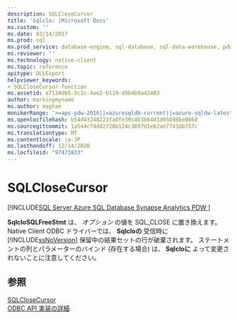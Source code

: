 ```yaml
---
description: SQLCloseCursor
title: 'Sqlclo: |Microsoft Docs'
ms.custom: ''
ms.date: 03/14/2017
ms.prod: sql
ms.prod_service: database-engine, sql-database, sql-data-warehouse, pdw
ms.reviewer: ''
ms.technology: native-client
ms.topic: reference
apitype: DLLExport
helpviewer_keywords:
- SQLCloseCursor function
ms.assetid: e7134d65-5c1c-4ae2-b119-d9b4b9a42483
author: markingmyname
ms.author: maghan
monikerRange: '>=aps-pdw-2016||=azuresqldb-current||=azure-sqldw-latest||>=sql-server-2016||>=sql-server-linux-2017||=azuresqldb-mi-current'
ms.openlocfilehash: b54d43248221fa0fe39c4b3b64d1d05098be0060
ms.sourcegitcommit: 1a544cf4dd2720b124c3697d1e62ae7741db757c
ms.translationtype: MT
ms.contentlocale: ja-JP
ms.lasthandoff: 12/14/2020
ms.locfileid: "97473833"
---
```

# <a name="sqlclosecursor"></a>SQLCloseCursor
[!INCLUDE[SQL Server Azure SQL Database Synapse Analytics PDW ](../../includes/applies-to-version/sql-asdb-asdbmi-asa-pdw.md)]

  **SqlcloSQLFreeStmt** は、 [](../../relational-databases/native-client-odbc-api/sqlfreestmt.md) *オプション* の値を SQL_CLOSE に置き換えます。 Native Client ODBC ドライバーでは、 **Sqlcloの** 受信時に [!INCLUDE[ssNoVersion](../../includes/ssnoversion-md.md)] 保留中の結果セットの行が破棄されます。 ステートメントの列とパラメーターのバインド (存在する場合) は、 **Sqlcloに** よって変更されないことに注意してください。  
  
## <a name="see-also"></a>参照  
 [SQLCloseCursor]()   
 [ODBC API 実装の詳細](../../relational-databases/native-client-odbc-api/odbc-api-implementation-details.md)  
  

